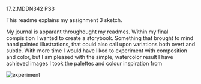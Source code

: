 17.2.MDDN342 PS3

This readme explains my assignment 3 sketch.

My journal is apparant throughought my readmes.
Within my final compisition I wanted to create a storybook. Something that brought to mind hand painted illustrations, that could also call upon variations both overt and subtle.
With more time I would have liked to experiment with composition and color, but I am pleased with the simple, watercolor result I have achieved
images I took the palettes and colour inspiration from

![experiment](http://www.watercolour-paintings.me.uk/images/thumb/lan/watercolour_landscape_w.jpg)

